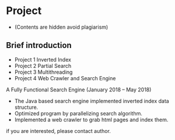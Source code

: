 # Project

* (Contents are hidden avoid plagiarism)

## Brief introduction
* Project 1 Inverted Index
* Project 2 Partial Search
* Project 3 Multithreading
* Project 4 Web Crawler and Search Engine

A Fully Functional Search Engine (January 2018 – May 2018)
* The Java based search engine implemented inverted index data structure.
* Optimized program by parallelizing search algorithm.
* Implemented a web crawler to grab html pages and index them.

if you are interested, please contact author.
